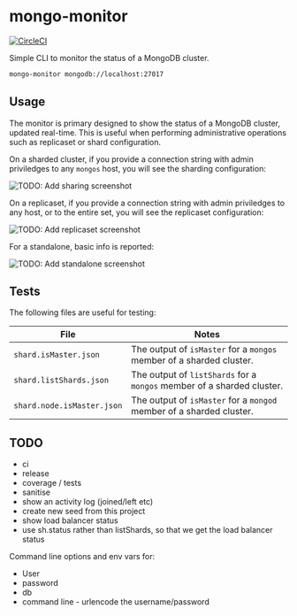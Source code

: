 # mongo-monitor

[![CircleCI](https://circleci.com/gh/dwmkerr/mongo-monitor.svg?style=shield)](https://circleci.com/gh/dwmkerr/mongo-monitor)

Simple CLI to monitor the status of a MongoDB cluster.

```bash
mongo-monitor mongodb://localhost:27017
```

## Usage

The monitor is primary designed to show the status of a MongoDB cluster, updated real-time. This is useful when performing administrative operations such as replicaset or shard configuration.

On a sharded cluster, if you provide a connection string with admin priviledges to any `mongos` host, you will see the sharding configuration:

![TODO: Add sharing screenshot]()

On a replicaset, if you provide a connection string with admin priviledges to any host, or to the entire set, you will see the replicaset configuration:

![TODO: Add replicaset screenshot]()

For a standalone, basic info is reported:

![TODO: Add standalone screenshot]()

## Tests

The following files are useful for testing:

| File | Notes |
|------|-------|
| `shard.isMaster.json` | The output of `isMaster` for a `mongos` member of a sharded cluster. | 
| `shard.listShards.json` | The output of `listShards` for a `mongos` member of a sharded cluster. | 
| `shard.node.isMaster.json` | The output of `isMaster` for a `mongod` member of a sharded cluster. | 

## TODO

- ci
- release
- coverage / tests
- sanitise
- show an activity log (joined/left etc)
- create new seed from this project
- show load balancer status
- use sh.status rather than listShards, so that we get the load balancer status

Command line options and env vars for:
- User
- password
- db
- command line - urlencode the username/password
